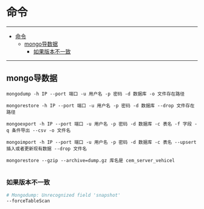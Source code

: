 # 命令

---

- [命令](#命令)
  - [mongo导数据](#mongo导数据)
    - [如果版本不一致](#如果版本不一致)

---

## mongo导数据

```
mongodump -h IP --port 端口 -u 用户名 -p 密码 -d 数据库 -o 文件存在路径

mongorestore -h IP --port 端口 -u 用户名 -p 密码 -d 数据库 --drop 文件存在路径

mongoexport -h IP --port 端口 -u 用户名 -p 密码 -d 数据库 -c 表名 -f 字段 -q 条件导出 --csv -o 文件名

mongoimport -h IP --port 端口 -u 用户名 -p 密码 -d 数据库 -c 表名 --upsert 插入或者更新现有数据 --drop 文件名

mongorestore --gzip --archive=dump.gz 库名是 cem_server_vehicel


```

### 如果版本不一致

``` sh
# Mongodump: Unrecognized field 'snapshot'
--forceTableScan
```
